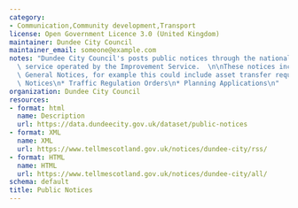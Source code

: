 ```yaml
---
category:
- Communication,Community development,Transport
license: Open Government Licence 3.0 (United Kingdom)
maintainer: Dundee City Council
maintainer_email: someone@example.com
notes: "Dundee City Council's posts public notices through the national [Tell Me Scotland](https://www.tellmescotland.gov.uk)\
  \ service operated by the Improvement Service.  \n\nThese notices include;\n\n*\
  \ General Notices, for example this could include asset transfer requests.\n* Licencing\
  \ Notices\n* Traffic Regulation Orders\n* Planning Applications\n"
organization: Dundee City Council
resources:
- format: html
  name: Description
  url: https://data.dundeecity.gov.uk/dataset/public-notices
- format: XML
  name: XML
  url: https://www.tellmescotland.gov.uk/notices/dundee-city/rss/
- format: HTML
  name: HTML
  url: https://www.tellmescotland.gov.uk/notices/dundee-city/all/
schema: default
title: Public Notices
---
```

